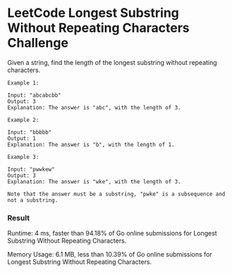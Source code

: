 # LeetCode Longest Substring Without Repeating Characters Challenge

Given a string, find the length of the longest substring without repeating characters.

```
Example 1:

Input: "abcabcbb"
Output: 3 
Explanation: The answer is "abc", with the length of 3. 

Example 2:

Input: "bbbbb"
Output: 1
Explanation: The answer is "b", with the length of 1.

Example 3:

Input: "pwwkew"
Output: 3
Explanation: The answer is "wke", with the length of 3. 

Note that the answer must be a substring, "pwke" is a subsequence and not a substring.
```

### Result

Runtime: 4 ms, faster than 94.18% of Go online submissions for Longest Substring Without Repeating Characters.

Memory Usage: 6.1 MB, less than 10.39% of Go online submissions for Longest Substring Without Repeating Characters.

